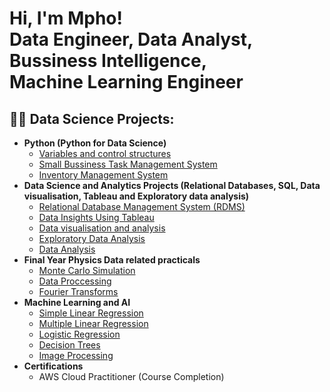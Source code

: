 <h1>Hi, I'm Mpho! <br/>Data Engineer</a>, Data Analyst</a>, Bussiness Intelligence</a>, <br/>Machine Learning Engineer</a></h1>

<h2>👨‍💻 Data Science Projects:</h2>

- <b>Python (Python for Data Science)</b>
  - [Variables and control structures](https://github.com/Mpho-Tshabalala/Variables-and-control-structures-)
  - [Small Bussiness Task Management System](https://github.com/Mpho-Tshabalala/Files-)
  - [Inventory Management System](https://github.com/Mpho-Tshabalala/Object-Oriented-Programming)
- <b>Data Science and Analytics Projects (Relational Databases, SQL, Data visualisation, Tableau and Exploratory data analysis)</b>
  - [Relational Database Management System (RDMS)](https://github.com/Mpho-Tshabalala/Databases)
  - [Data Insights Using Tableau](https://github.com/Mpho-Tshabalala/Tableau)
  - [Data visualisation and analysis](https://github.com/Mpho-Tshabalala/Data-Visualisation-and-Analysis)
  - [Exploratory Data Analysis](https://github.com/Mpho-Tshabalala/Exploratory-Data-Analysis)
  - [Data Analysis](https://github.com/Mpho-Tshabalala/Data-Analysis)
- <b>Final Year Physics Data related practicals</b>
  - [Monte Carlo Simulation](https://github.com/Mpho-Tshabalala/Monte-Carlo-SimulationC)
  - [Data Proccessing](https://github.com/Mpho-Tshabalala/Data-Processing)
  - [Fourier Transforms](https://github.com/Mpho-Tshabalala/Fourier-Transforms)
- <b>Machine Learning and AI</b>
  - [Simple Linear Regression](https://github.com/Mpho-Tshabalala/Simple-Linear-Regression)
  - [Multiple Linear Regression](https://github.com/Mpho-Tshabalala/Multiple-Linear-Regression)
  - [Logistic Regression](https://github.com/Mpho-Tshabalala/Logistic-Regression)
  - [Decision Trees](https://github.com/Mpho-Tshabalala/Decision-Trees)
  - [Image Processing](https://github.com/Mpho-Tshabalala/Image-Processing)
- <b>Certifications</b>
  - AWS Cloud Practitioner (Course Completion)


<!--
**joshmadakor1/joshmadakor1** is a ✨ _special_ ✨ repository because its `README.md` (this file) appears on your GitHub profile.

Here are some ideas to get you started:

- 🔭 I’m currently working on ...
- 🌱 I’m currently learning ...
- 👯 I’m looking to collaborate on ...
- 🤔 I’m looking for help with ...
- 💬 Ask me about ...
- 📫 How to reach me: ...
- 😄 Pronouns: ...
- ⚡ Fun fact: ...
-->
